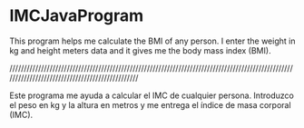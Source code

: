 # IMCJavaProgram

This program helps me calculate the BMI of any person. I enter the weight in kg and height meters data and it gives me the body mass index (BMI).

////////////////////////////////////////////////////////////////////////////////////////////////////////////////////////////////////////////////

Este programa me ayuda a calcular el IMC de cualquier persona. Introduzco el peso en kg y la altura en metros y me entrega el índice de masa corporal (IMC).
 
